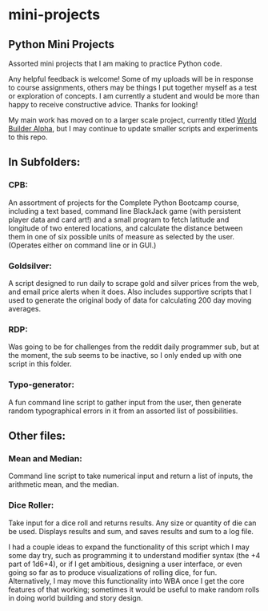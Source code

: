 # mini-projects
## Python Mini Projects

Assorted mini projects that I am making to practice Python code.

Any helpful feedback is welcome! Some of my uploads will be in response 
to course assignments, others may be things I put together myself as a 
test or exploration of concepts. I am currently a student and would be
more than happy to receive constructive advice. Thanks for looking!

My main work has moved on to a larger scale project, currently titled [World Builder Alpha](https://github.com/ardunster/WBA), but I may continue to update smaller scripts and experiments to this repo. 

## In Subfolders:

### CPB:

An assortment of projects for the Complete Python Bootcamp course, including a text based, command line BlackJack game (with persistent player data and card art!) and a small program to fetch latitude and longitude of two entered locations, and calculate the distance between them in one of six possible units of measure as selected by the user. (Operates either on command line or in GUI.)

### Goldsilver:

A script designed to run daily to scrape gold and silver prices from the web, and email price alerts when it does. Also includes supportive scripts that I used to generate the original body of data for calculating 200 day moving averages.

### RDP:

Was going to be for challenges from the reddit daily programmer sub, but at the moment, the sub seems to be inactive, so I only ended up with one script in this folder.

### Typo-generator:

A fun command line script to gather input from the user, then generate random typographical errors in it from an assorted list of possibilities.

## Other files: 

### Mean and Median:
 
Command line script to take numerical input and return a list of inputs, the arithmetic mean, and the median.

### Dice Roller:

Take input for a dice roll and returns results. Any size or quantity of die can be used. Displays results and sum, and saves results and sum to a log file.

I had a couple ideas to expand the functionality of this script which I may some day try, such as programming it to understand modifier syntax (the +4 part of 1d6+4), or if I get ambitious, designing a user interface, or even going so far as to produce visualizations of rolling dice, for fun. Alternatively, I may move this functionality into WBA once I get the core features of that working; sometimes it would be useful to make random rolls in doing world building and story design. 
